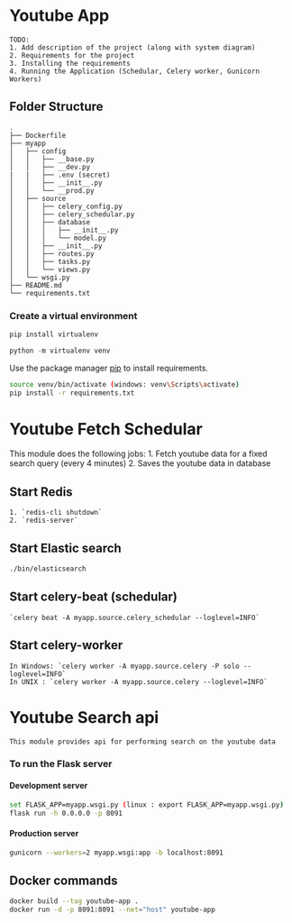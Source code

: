 # Youtube App
```
TODO:
1. Add description of the project (along with system diagram)
2. Requirements for the project
3. Installing the requirements
4. Running the Application (Schedular, Celery worker, Gunicorn Workers)
```

## Folder Structure

```
.
├── Dockerfile
├── myapp
│   ├── config
│   │   ├── __base.py
│   │   ├── __dev.py
|   |   ├── .env (secret)
│   │   ├── __init__.py
│   │   └── __prod.py
│   ├── source
│   │   ├── celery_config.py
│   │   ├── celery_schedular.py
│   │   ├── database
│   │   │   ├── __init__.py
│   │   │   └── model.py
│   │   ├── __init__.py
│   │   ├── routes.py
│   │   ├── tasks.py
│   │   └── views.py
│   └── wsgi.py
├── README.md
└── requirements.txt
```


### Create a virtual environment

```python
pip install virtualenv

python -m virtualenv venv
```

Use the package manager [pip](https://pip.pypa.io/en/stable/) to install requirements.

```bash
source venv/bin/activate (windows: venv\Scripts\activate)
pip install -r requirements.txt
```
# Youtube Fetch Schedular

This module does the following jobs:
    1. Fetch youtube data for a fixed search query (every 4 minutes)
    2. Saves the youtube data in database

## Start Redis

    1. `redis-cli shutdown`
    2. `redis-server`

## Start Elastic search

```bash
./bin/elasticsearch
```

## Start celery-beat (schedular)

    `celery beat -A myapp.source.celery_schedular --loglevel=INFO`

## Start celery-worker

    In Windows: `celery worker -A myapp.source.celery -P solo --loglevel=INFO`
    In UNIX : `celery worker -A myapp.source.celery --loglevel=INFO`

# Youtube Search api

    This module provides api for performing search on the youtube data

### To run the Flask server

#### Development server

```bash
set FLASK_APP=myapp.wsgi.py (linux : export FLASK_APP=myapp.wsgi.py)
flask run -h 0.0.0.0 -p 8091
```

#### Production server

```bash
gunicorn --workers=2 myapp.wsgi:app -b localhost:8091
```

## Docker commands

```bash
docker build --tag youtube-app .
docker run -d -p 8091:8091 --net="host" youtube-app
```